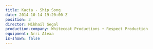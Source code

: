 ```yaml
---
title: Kacta - Ship Song
date: 2014-10-14 19:20:00 Z
position: 3
director: Mikhail Segal
production-company: Whitecoat Productions + Respect Production
equipment: Arri Alexa
is-shown: false
---
```


